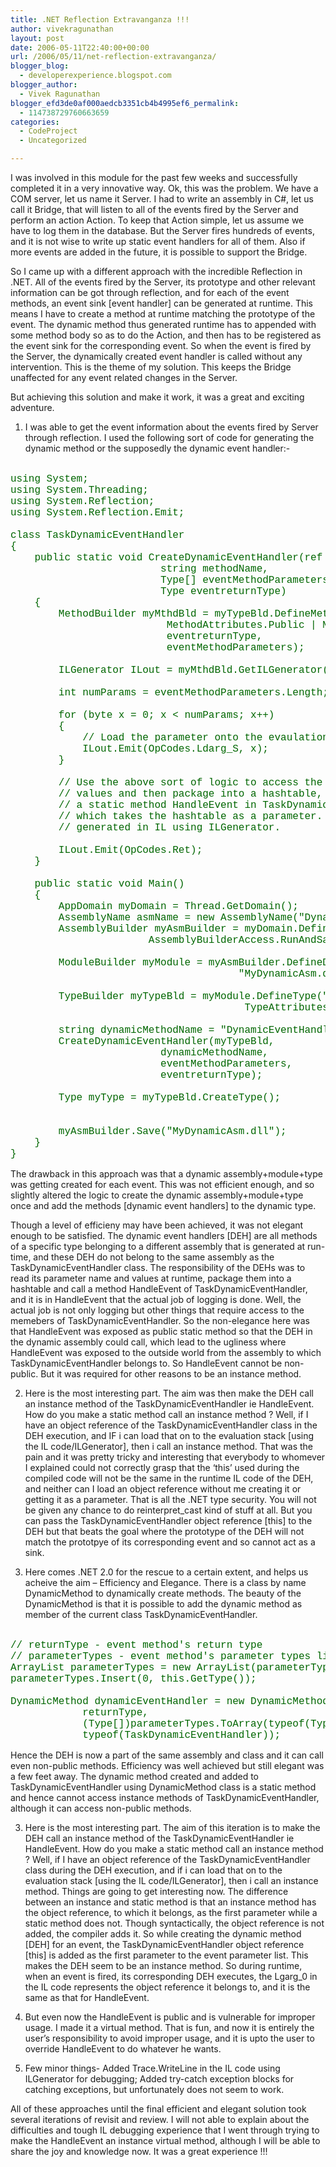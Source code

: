```yaml
---
title: .NET Reflection Extravanganza !!!
author: vivekragunathan
layout: post
date: 2006-05-11T22:40:00+00:00
url: /2006/05/11/net-reflection-extravanganza/
blogger_blog:
  - developerexperience.blogspot.com
blogger_author:
  - Vivek Ragunathan
blogger_efd3de0af000aedcb3351cb4b4995ef6_permalink:
  - 114738729760663659
categories:
  - CodeProject
  - Uncategorized

---
```

I was involved in this module for the past few weeks and successfully completed it in a very innovative way. Ok, this was the problem. We have a COM server, let us name it Server. I had to write an assembly in C#, let us call it Bridge, that will listen to all of the events fired by the Server and perform an action Action. To keep that Action simple, let us assume we have to log them in the database. But the Server fires hundreds of events, and it is not wise to write up static event handlers for all of them. Also if more events are added in the future, it is possible to support the Bridge.

So I came up with a different approach with the incredible Reflection in .NET. All of the events fired by the Server, its prototype and other relevant information can be got through reflection, and for each of the event methods, an event sink [event handler] can be generated at runtime. This means I have to create a method at runtime matching the prototype of the event. The dynamic method thus generated runtime has to appended with some method body so as to do the Action, and then has to be registered as the event sink for the corresponding event. So when the event is fired by the Server, the dynamically created event handler is called without any intervention. This is the theme of my solution. This keeps the Bridge unaffected for any event related changes in the Server.

But achieving this solution and make it work, it was a great and exciting adventure.

1. I was able to get the event information about the events fired by Server through reflection. I used the following sort of code for generating the dynamic method or the supposedly the dynamic event handler:-

<pre><font face="Courier New" size="3" color="#006600"><br />using System;<br />using System.Threading;<br />using System.Reflection;<br />using System.Reflection.Emit;<br /><br />class TaskDynamicEventHandler<br />{<br />    public static void CreateDynamicEventHandler(ref TypeBuilder myTypeBld,<br />                         string methodName,<br />                         Type[] eventMethodParameters,<br />                         Type eventreturnType)<br />    {<br />        MethodBuilder myMthdBld = myTypeBld.DefineMethod(methodName,<br />                          MethodAttributes.Public | MethodAttributes.Static,<br />                          eventreturnType,<br />                          eventMethodParameters);<br /><br />        ILGenerator ILout = myMthdBld.GetILGenerator();<br /><br />        int numParams = eventMethodParameters.Length;<br /><br />        for (byte x = 0; x &lt; numParams; x++)<br />        {<br />            // Load the parameter onto the evaulation stack<br />            ILout.Emit(OpCodes.Ldarg_S, x);<br />        }<br /><br />        // Use the above sort of logic to access the event parameter<br />        // values and then package into a hashtable, and then call<br />        // a static method HandleEvent in TaskDynamicEventHandler,<br />        // which takes the hashtable as a parameter. All the code is <br />        // generated in IL using ILGenerator.<br /><br />        ILout.Emit(OpCodes.Ret);<br />    }<br /><br />    public static void Main()<br />    {<br />        AppDomain myDomain = Thread.GetDomain();<br />        AssemblyName asmName = new AssemblyName("DynamicAssembly1");<br />        AssemblyBuilder myAsmBuilder = myDomain.DefineDynamicAssembly(asmName,<br />                       AssemblyBuilderAccess.RunAndSave);<br /><br />        ModuleBuilder myModule = myAsmBuilder.DefineDynamicModule("DynamicModule1",<br />                                      "MyDynamicAsm.dll");<br /><br />        TypeBuilder myTypeBld = myModule.DefineType("MyDynamicType",<br />                                       TypeAttributes.Public);<br /><br />        string dynamicMethodName = "DynamicEventHandler";<br />        CreateDynamicEventHandler(myTypeBld,<br />                         dynamicMethodName,<br />                         eventMethodParameters,<br />                         eventreturnType);        <br /><br />        Type myType = myTypeBld.CreateType();<br />        <br /><br />        myAsmBuilder.Save("MyDynamicAsm.dll");<br />    }<br />}<br /></font></pre>

The drawback in this approach was that a dynamic assembly+module+type was getting created for each event. This was not efficient enough, and so slightly altered the logic to create the dynamic assembly+module+type once and add the methods [dynamic event handlers] to the dynamic type.

Though a level of efficieny may have been achieved, it was not elegant enough to be satisfied. The dynamic event handlers [DEH] are all methods of a specific type belonging to a different assembly that is generated at run-time, and these DEH do not belong to the same assembly as the TaskDynamicEventHandler class. The responsibility of the DEHs was to read its parameter name and values at runtime, package them into a hashtable and call a method HandleEvent of TaskDynamicEventHandler, and it is in HandleEvent that the actual job of logging is done. Well, the actual job is not only logging but other things that require access to the memebers of TaskDynamicEventHandler. So the non-elegance here was that HandleEvent was exposed as public static method so that the DEH in the dynamic assembly could call, which lead to the ugliness where HandleEvent was exposed to the outside world from the assembly to which TaskDynamicEventHandler belongs to. So HandleEvent cannot be non-public. But it was required for other reasons to be an instance method.

2. Here is the most interesting part. The aim was then make the DEH call an instance method of the TaskDynamicEventHandler ie HandleEvent. How do you make a static method call an instance method ? Well, if I have an object reference of the TaskDynamicEventHandler class in the DEH execution, and IF i can load that on to the evaluation stack [using the IL code/ILGenerator], then i call an instance method. That was the pain and it was pretty tricky and interesting that everybody to whomever I explained could not correctly grasp that the &#8216;this&#8217; used during the compiled code will not be the same in the runtime IL code of the DEH, and neither can I load an object reference without me creating it or getting it as a parameter. That is all the .NET type security. You will not be given any chance to do reinterpret_cast kind of stuff at all. But you can pass the TaskDynamicEventHandler object reference [this] to the DEH but that beats the goal where the prototype of the DEH will not match the prototpye of its corresponding event and so cannot act as a sink.

3. Here comes .NET 2.0 for the rescue to a certain extent, and helps us acheive the aim &#8211; Efficiency and Elegance. There is a class by name DynamicMethod to dynamically create methods. The beauty of the DynamicMethod is that it is possible to add the dynamic method as member of the current class TaskDynamicEventHandler.

<pre><font face="Courier New" size="3" color="#006600"><br />// returnType - event method's return type<br />// parameterTypes - event method's parameter types list<br />ArrayList parameterTypes = new ArrayList(parameterTypes);<br />parameterTypes.Insert(0, this.GetType());<br /><br />DynamicMethod dynamicEventHandler = new DynamicMethod(methodName,<br />            returnType,<br />            (Type[])parameterTypes.ToArray(typeof(Type)),<br />            typeof(TaskDynamicEventHandler));<br /></font></pre>

Hence the DEH is now a part of the same assembly and class and it can call even non-public methods. Efficiency was well achieved but still elegant was a few feet away. The dynamic method created and added to TaskDynamicEventHandler using DynamicMethod class is a static method and hence cannot access instance methods of TaskDynamicEventHandler, although it can access non-public methods.

3. Here is the most interesting part. The aim of this iteration is to make the DEH call an instance method of the TaskDynamicEventHandler ie HandleEvent. How do you make a static method call an instance method ? Well, if I have an object reference of the TaskDynamicEventHandler class during the DEH execution, and if i can load that on to the evaluation stack [using the IL code/ILGenerator], then i call an instance method. Things are going to get interesting now. The difference between an instance and static method is that an instance method has the object reference, to which it belongs, as the first parameter while a static method does not. Though syntactically, the object reference is not added, the compiler adds it. So while creating the dynamic method [DEH] for an event, the TaskDynamicEventHandler object reference [this] is added as the first parameter to the event parameter list. This makes the DEH seem to be an instance method. So during runtime, when an event is fired, its corresponding DEH executes, the Lgarg_0 in the IL code represents the object reference it belongs to, and it is the same as that for HandleEvent.

4. But even now the HandleEvent is public and is vulnerable for improper usage. I made it a virtual method. That is fun, and now it is entirely the user&#8217;s responsibility to avoid improper usage, and it is upto the user to override HandleEvent to do whatever he wants.

5. Few minor things- Added Trace.WriteLine in the IL code using ILGenerator for debugging; Added try-catch exception blocks for catching exceptions, but unfortunately does not seem to work.

All of these approaches until the final efficient and elegant solution took several iterations of revisit and review. I will not able to explain about the difficulties and tough IL debugging experience that I went through trying to make the HandleEvent an instance virtual method, although I will be able to share the joy and knowledge now. It was a great experience !!!